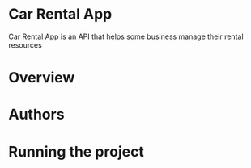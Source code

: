 # Car Rental App

Car Rental App is an API that helps some business manage their rental resources

# Overview

# Authors

# Running the project
